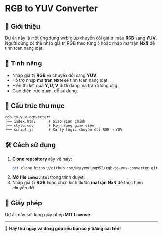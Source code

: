 # RGB to YUV Converter

## 📌 Giới thiệu
Dự án này là một ứng dụng web giúp chuyển đổi giá trị màu **RGB** sang **YUV**. Người dùng có thể nhập giá trị RGB theo từng ô hoặc nhập ma trận **NxN** để tính toán hàng loạt.

## 🚀 Tính năng
- Nhập giá trị **RGB** và chuyển đổi sang **YUV**.
- Hỗ trợ nhập **ma trận NxN** để tính toán hàng loạt.
- Hiển thị kết quả **Y, U, V** dưới dạng ma trận tương ứng.
- Giao diện trực quan, dễ sử dụng.

## 📂 Cấu trúc thư mục
```
rgb-to-yuv-converter/
│── index.html      # Giao diện chính
│── style.css       # Định dạng giao diện
└── script.js       # Xử lý logic chuyển đổi RGB → YUV
```

## 🛠️ Cách sử dụng
1. **Clone repository** này về máy:
   ```sh
   git clone https://github.com/NguyenHung952/rgb-to-yuv-converter.git
   ```
2. **Mở file `index.html`** trong trình duyệt.
3. Nhập giá trị **RGB** hoặc chọn kích thước **ma trận NxN** để thực hiện chuyển đổi.


## 📜 Giấy phép
Dự án này sử dụng giấy phép **MIT License**.

---
🚀 **Hãy thử ngay và đóng góp nếu bạn có ý tưởng cải tiến!**
